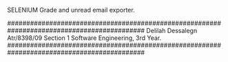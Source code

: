 
SELENIUM Grade and unread email exporter.

############################################################################################
Delilah Dessalegn
Atr/8398/09
Section 1
Software Engineering, 3rd Year.
############################################################################################
